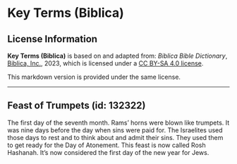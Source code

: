 # Key Terms (Biblica)

## License Information

**Key Terms (Biblica)** is based on and adapted from: _Biblica Bible Dictionary_, [Biblica, Inc.](https://www.biblica.com/), 2023, which is licensed under a [CC BY-SA 4.0 license](https://creativecommons.org/licenses/by-sa/4.0/legalcode.en).

This markdown version is provided under the same license.



--------------------------------

## Feast of Trumpets (id: 132322)

The first day of the seventh month. Rams’ horns were blown like trumpets. It was nine days before the day when sins were paid for. The Israelites used those days to rest and to think about and admit their sins. They used them to get ready for the Day of Atonement. This feast is now called Rosh Hashanah. It’s now considered the first day of the new year for Jews.


